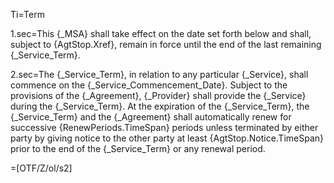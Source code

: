 Ti=Term

1.sec=This {_MSA} shall take effect on the date set forth below and shall, subject to {AgtStop.Xref}, remain in force until the end of the last remaining {_Service_Term}.

2.sec=The {_Service_Term}, in relation to any particular {_Service}, shall commence on the {_Service_Commencement_Date}.  Subject to the provisions of the {_Agreement}, {_Provider} shall provide the {_Service} during the {_Service_Term}. At the expiration of the {_Service_Term}, the {_Service_Term} and the {_Agreement} shall automatically renew for successive {RenewPeriods.TimeSpan} periods unless terminated by either party by giving notice to the other party at least {AgtStop.Notice.TimeSpan} prior to the end of the {_Service_Term} or any renewal period.

=[OTF/Z/ol/s2]